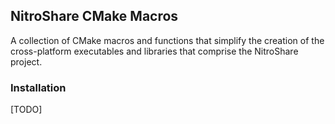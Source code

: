 ## NitroShare CMake Macros

A collection of CMake macros and functions that simplify the creation of the cross-platform executables and libraries that comprise the NitroShare project.

### Installation

[TODO]
